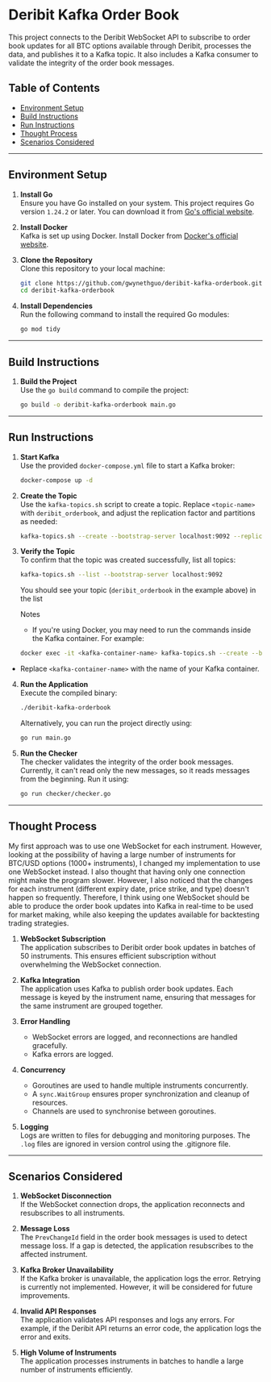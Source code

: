# Deribit Kafka Order Book

This project connects to the Deribit WebSocket API to subscribe to order book updates for all BTC options available through Deribit, processes the data, and publishes it to a Kafka topic. It also includes a Kafka consumer to validate the integrity of the order book messages.

## Table of Contents

- [Environment Setup](#environment-setup)
- [Build Instructions](#build-instructions)
- [Run Instructions](#run-instructions)
- [Thought Process](#thought-process)
- [Scenarios Considered](#scenarios-considered)

---

## Environment Setup

1. **Install Go**  
   Ensure you have Go installed on your system. This project requires Go version `1.24.2` or later. You can download it from [Go's official website](https://golang.org/dl/).

2. **Install Docker**  
   Kafka is set up using Docker. Install Docker from [Docker's official website](https://www.docker.com/).

3. **Clone the Repository**  
   Clone this repository to your local machine:

   ```sh
   git clone https://github.com/gwynethguo/deribit-kafka-orderbook.git
   cd deribit-kafka-orderbook
   ```

4. **Install Dependencies**  
   Run the following command to install the required Go modules:
   ```sh
   go mod tidy
   ```

---

## Build Instructions

1. **Build the Project**  
   Use the `go build` command to compile the project:
   ```sh
   go build -o deribit-kafka-orderbook main.go
   ```

---

## Run Instructions

1. **Start Kafka**  
   Use the provided `docker-compose.yml` file to start a Kafka broker:

   ```sh
   docker-compose up -d
   ```

2. **Create the Topic**  
   Use the `kafka-topics.sh` script to create a topic. Replace `<topic-name>` with `deribit_orderbook`, and adjust the replication factor and partitions as needed:

   ```sh
   kafka-topics.sh --create --bootstrap-server localhost:9092 --replication-factor 1 --partitions 1 --topic orderbook-updates
   ```

3. **Verify the Topic**  
   To confirm that the topic was created successfully, list all topics:

   ```sh
   kafka-topics.sh --list --bootstrap-server localhost:9092
   ```

   You should see your topic (`deribit_orderbook` in the example above) in the list

   Notes

   - If you're using Docker, you may need to run the commands inside the Kafka container. For example:

   ````sh
   docker exec -it <kafka-container-name> kafka-topics.sh --create --bootstrap-server localhost:9092 --replication-factor 1 --partitions 1 --topic <topic-name>```
   ````

- Replace `<kafka-container-name>` with the name of your Kafka container.

4. **Run the Application**  
   Execute the compiled binary:

   ```sh
   ./deribit-kafka-orderbook
   ```

   Alternatively, you can run the project directly using:

   ```sh
   go run main.go
   ```

5. **Run the Checker**  
   The checker validates the integrity of the order book messages. Currently, it can't read only the new messages, so it reads messages from the beginning. Run it using:
   ```sh
   go run checker/checker.go
   ```

---

## Thought Process

My first approach was to use one WebSocket for each instrument. However, looking at the possibility of having a large number of instruments for BTC/USD options (1000+ instruments), I changed my implementation to use one WebSocket instead. I also thought that having only one connection might make the program slower. However, I also noticed that the changes for each instrument (different expiry date, price strike, and type) doesn't happen so frequently. Therefore, I think using one WebSocket should be able to produce the order book updates into Kafka in real-time to be used for market making, while also keeping the updates available for backtesting trading strategies.

1. **WebSocket Subscription**  
   The application subscribes to Deribit order book updates in batches of 50 instruments. This ensures efficient subscription without overwhelming the WebSocket connection.

2. **Kafka Integration**  
   The application uses Kafka to publish order book updates. Each message is keyed by the instrument name, ensuring that messages for the same instrument are grouped together.

3. **Error Handling**

   - WebSocket errors are logged, and reconnections are handled gracefully.
   - Kafka errors are logged.

4. **Concurrency**

   - Goroutines are used to handle multiple instruments concurrently.
   - A `sync.WaitGroup` ensures proper synchronization and cleanup of resources.
   - Channels are used to synchronise between goroutines.

5. **Logging**  
   Logs are written to files for debugging and monitoring purposes. The `.log` files are ignored in version control using the .gitignore file.

---

## Scenarios Considered

1. **WebSocket Disconnection**  
   If the WebSocket connection drops, the application reconnects and resubscribes to all instruments.

2. **Message Loss**  
   The `PrevChangeId` field in the order book messages is used to detect message loss. If a gap is detected, the application resubscribes to the affected instrument.

3. **Kafka Broker Unavailability**  
   If the Kafka broker is unavailable, the application logs the error. Retrying is currently not implemented. However, it will be considered for future improvements.

4. **Invalid API Responses**  
   The application validates API responses and logs any errors. For example, if the Deribit API returns an error code, the application logs the error and exits.

5. **High Volume of Instruments**  
   The application processes instruments in batches to handle a large number of instruments efficiently.
